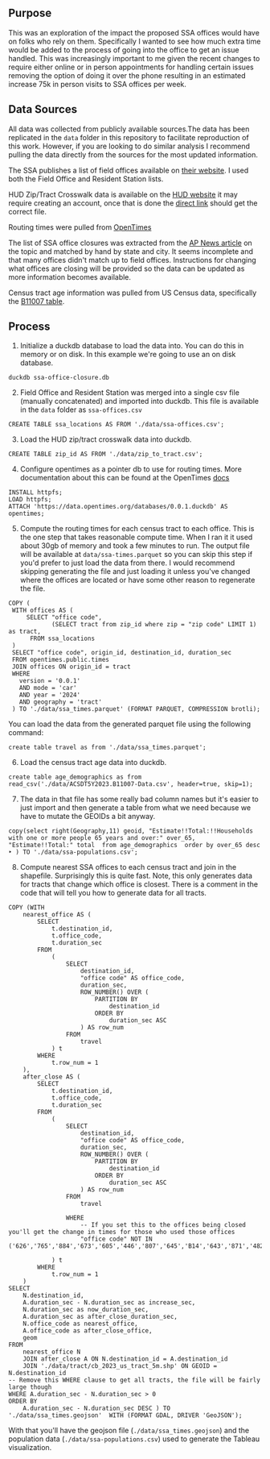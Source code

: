 ## Purpose

This was an exploration of the impact the proposed SSA offices would have on folks who rely on them. Specifically I wanted to see how much extra time would be added to the process of going into the office to get an issue handled. This was increasingly important to me given the recent changes to require either online or in person appointments for handling certain issues removing the option of doing it over the phone resulting in an estimated increase 75k in person visits to SSA offices per week. 

## Data Sources

All data was collected from publicly available sources.The data has been replicated in the `data` folder in this repository to facilitate reproduction of this work. However, if you are looking to do similar analysis I recommend pulling the data directly from the sources for the most updated information.

The SSA publishes a list of field offices available on [their website](https://www.ssa.gov/data/maps/accessible.html). I used both the Field Office and Resident Station lists. 

HUD Zip/Tract Crosswalk data is available on the [HUD website](https://www.huduser.gov/apps/public/uspscrosswalk/home) it may require creating an account, once that is done the [direct link](https://www.huduser.gov/apps/public/uspscrosswalk/download_file/ZIP_TRACT_122024.xlsx) should get the correct file.

Routing times were pulled from [OpenTimes](https://opentimes.org/) 

The list of SSA office closures was extracted from the [AP News article](https://apnews.com/article/social-security-offices-closures-doge-trump-b2b1a5b2ba4fb968abc3379bf90715ff) on the topic and matched by hand by state and city. It seems incomplete and that many offices didn't match up to field offices. Instructions for changing what offices are closing will be provided so the data can be updated as more information becomes available. 

Census tract age information was pulled from US Census data, specifically the [B11007 table](https://data.census.gov/table?q=B11007).

## Process

1) Initialize a duckdb database to load the data into. You can do this in memory or on disk. In this example we're going to use an on disk database.

`duckdb ssa-office-closure.db`

2) Field Office and Resident Station was merged into a single csv file (manually concatenated) and imported into duckdb. This file is available in the `data` folder as `ssa-offices.csv` 

`CREATE TABLE ssa_locations AS FROM './data/ssa-offices.csv';`

3) Load the HUD zip/tract crosswalk data into duckdb.

`CREATE TABLE zip_id AS FROM './data/zip_to_tract.csv';`

4) Configure opentimes as a pointer db to use for routing times. More documentation about this can be found at the OpenTimes [docs](https://github.com/dfsnow/opentimes?tab=readme-ov-file#using-duckdb)

```
INSTALL httpfs;
LOAD httpfs;
ATTACH 'https://data.opentimes.org/databases/0.0.1.duckdb' AS opentimes;
```

5) Compute the routing times for each census tract to each office. This is the one step that takes reasonable compute time. When I ran it it used about 30gb of memory and took a few minutes to run. The output file will be available at `data/ssa-times.parquet` so you can skip this step if you'd prefer to just load the data from there. I would recommend skipping generating the file and just loading it unless you've changed where the offices are located or have some other reason to regenerate the file.

```
COPY (
 WITH offices AS (
     SELECT "office code",
            (SELECT tract from zip_id where zip = "zip code" LIMIT 1) as tract,
      FROM ssa_locations
 )
 SELECT "office code", origin_id, destination_id, duration_sec
 FROM opentimes.public.times
 JOIN offices ON origin_id = tract
 WHERE
   version = '0.0.1'
   AND mode = 'car'
   AND year = '2024'
   AND geography = 'tract'
 ) TO './data/ssa_times.parquet' (FORMAT PARQUET, COMPRESSION brotli);
 ```

You can load the data from the generated parquet file using the following command:

 `create table travel as from './data/ssa_times.parquet';`

 6) Load the census tract age data into duckdb. 

 `create table age_demographics as from read_csv('./data/ACSDT5Y2023.B11007-Data.csv', header=true, skip=1);`

 7) The data in that file has some really bad column names but it's easier to just import and then generate a table from what we need because we have to mutate the GEOIDs a bit anyway. 

 `copy(select right(Geography,11) geoid, "Estimate!!Total:!!Households with one or more people 65 years and over:" over_65, "Estimate!!Total:" total  from age_demographics  order by over_65 desc
‣ ) TO './data/ssa-populations.csv';`

8) Compute nearest SSA offices to each census tract and join in the shapefile. Surprisingly this is quite fast.  Note, this only generates data for tracts that change which office is closest. There is a comment in the code that will tell you how to generate data for all tracts.

```
COPY (WITH
    nearest_office AS (
        SELECT
            t.destination_id,
            t.office_code,
            t.duration_sec
        FROM
            (
                SELECT
                    destination_id,
                    "office code" AS office_code,
                    duration_sec,
                    ROW_NUMBER() OVER (
                        PARTITION BY
                            destination_id
                        ORDER BY
                            duration_sec ASC
                    ) AS row_num
                FROM
                    travel
            ) t
        WHERE
            t.row_num = 1
    ),
    after_close AS (
        SELECT
            t.destination_id,
            t.office_code,
            t.duration_sec
        FROM
            (
                SELECT
                    destination_id,
                    "office code" AS office_code,
                    duration_sec,
                    ROW_NUMBER() OVER (
                        PARTITION BY
                            destination_id
                        ORDER BY
                            duration_sec ASC
                    ) AS row_num
                FROM
                    travel
                    
                WHERE
                    -- If you set this to the offices being closed you'll get the change in times for those who used those offices
                    "office code" NOT IN ('626','765','884','673','605','446','807','645','B14','643','871','482','336','335','340','706','133','148','393','790','839','314','879')

            ) t
        WHERE
            t.row_num = 1
    )
SELECT
    N.destination_id,
    A.duration_sec - N.duration_sec as increase_sec,
    N.duration_sec as now_duration_sec,
    A.duration_sec as after_close_duration_sec,
    N.office_code as nearest_office,
    A.office_code as after_close_office,
    geom
FROM
    nearest_office N
    JOIN after_close A ON N.destination_id = A.destination_id
    JOIN './data/tract/cb_2023_us_tract_5m.shp' ON GEOID = N.destination_id
-- Remove this WHERE clause to get all tracts, the file will be fairly large though
WHERE A.duration_sec - N.duration_sec > 0 
ORDER BY
    A.duration_sec - N.duration_sec DESC ) TO './data/ssa_times.geojson'  WITH (FORMAT GDAL, DRIVER 'GeoJSON');
```

With that you'll have the geojson file (`./data/ssa_times.geojson`) and the population data (`./data/ssa-populations.csv`) used to generate the Tableau visualization. 